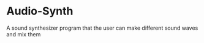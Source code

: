# Audio-Synth
A sound synthesizer program that the user can make different sound waves and mix them
